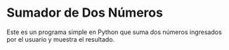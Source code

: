 # Sumador de Dos Números

Este es un programa simple en Python que suma dos números ingresados por el usuario y muestra el resultado.
